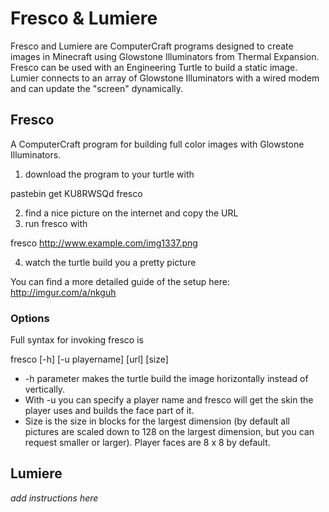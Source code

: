 Fresco & Lumiere
======

Fresco and Lumiere are ComputerCraft programs designed to create images in Minecraft using Glowstone Illuminators from Thermal Expansion. Fresco can be used with an Engineering Turtle to build a static image. Lumier connects to an array of Glowstone Illuminators with a wired modem and can update the "screen" dynamically.

Fresco
------

A ComputerCraft program for building full color images with Glowstone Illuminators.

1. download the program to your turtle with 

  pastebin get KU8RWSQd fresco

2. find a nice picture on the internet and copy the URL
3. run fresco with

  fresco http://www.example.com/img1337.png

4. watch the turtle build you a pretty picture


You can find a more detailed guide of the setup here: http://imgur.com/a/nkguh

### Options

Full syntax for invoking fresco is

  fresco [-h] [-u playername] [url] [size]

- -h parameter makes the turtle build the image horizontally instead of vertically.
- With -u you can specify a player name and fresco will get the skin the player uses and builds the face part of it.
- Size is the size in blocks for the largest dimension (by default all pictures are scaled down to 128 on the largest dimension, but you can request smaller or larger). Player faces are 8 x 8 by default.
 
Lumiere
------

_add instructions here_
